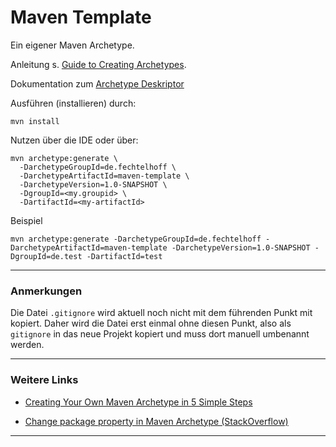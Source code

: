 # Maven Template

Ein eigener Maven Archetype.

Anleitung s. [Guide to Creating Archetypes](https://maven.apache.org/guides/mini/guide-creating-archetypes.html).

Dokumentation zum [Archetype Deskriptor](https://maven.apache.org/archetype/archetype-models/archetype-descriptor/archetype-descriptor.html)

Ausführen (installieren) durch:
```
mvn install
```

Nutzen über die IDE oder über:
```
mvn archetype:generate \
  -DarchetypeGroupId=de.fechtelhoff \
  -DarchetypeArtifactId=maven-template \
  -DarchetypeVersion=1.0-SNAPSHOT \
  -DgroupId=<my.groupid> \
  -DartifactId=<my-artifactId>
```

Beispiel
```
mvn archetype:generate -DarchetypeGroupId=de.fechtelhoff -DarchetypeArtifactId=maven-template -DarchetypeVersion=1.0-SNAPSHOT -DgroupId=de.test -DartifactId=test
``````

---
### Anmerkungen

Die Datei `.gitignore` wird aktuell noch nicht mit dem führenden Punkt mit kopiert.
Daher wird die Datei erst einmal ohne diesen Punkt, also als `gitignore` in das neue Projekt kopiert
und muss dort manuell umbenannt werden.  

---
### Weitere Links
- [Creating Your Own Maven Archetype in 5 Simple Steps](https://rieckpil.de/create-your-own-maven-archetype-in-5-simple-steps)

- [Change package property in Maven Archetype (StackOverflow)](https://stackoverflow.com/questions/39080569/change-package-property-in-maven-archetype)
---
